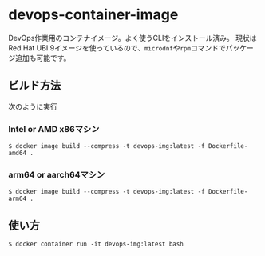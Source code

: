 # devops-container-image

DevOps作業用のコンテナイメージ。よく使うCLIをインストール済み。
現状はRed Hat UBI 9イメージを使っているので、`microdnf`や`rpm`コマンドでパッケージ追加も可能です。

## ビルド方法

次のように実行

### Intel or AMD x86マシン

```
$ docker image build --compress -t devops-img:latest -f Dockerfile-amd64 .
```

### arm64 or aarch64マシン

```
$ docker image build --compress -t devops-img:latest -f Dockerfile-arm64 .
```

## 使い方

```
$ docker container run -it devops-img:latest bash
```
